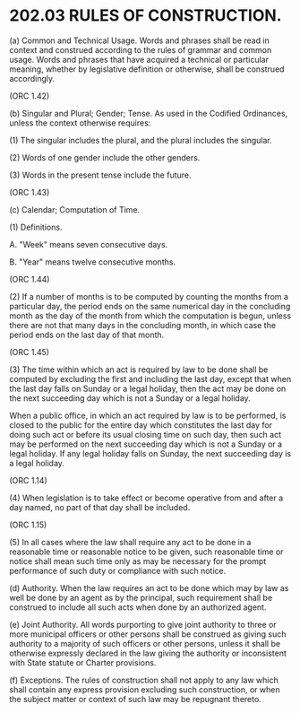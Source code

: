202.03 RULES OF CONSTRUCTION.
=============================

​(a) Common and Technical Usage. Words and phrases shall be read in
context and construed according to the rules of grammar and common
usage. Words and phrases that have acquired a technical or particular
meaning, whether by legislative definition or otherwise, shall be
construed accordingly.

(ORC 1.42)

​(b) Singular and Plural; Gender; Tense. As used in the Codified
Ordinances, unless the context otherwise requires:

​(1) The singular includes the plural, and the plural includes the
singular.

​(2) Words of one gender include the other genders.

​(3) Words in the present tense include the future.

(ORC 1.43)

​(c) Calendar; Computation of Time.

​(1) Definitions.

A. "Week" means seven consecutive days.

B. "Year" means twelve consecutive months.

(ORC 1.44)

​(2) If a number of months is to be computed by counting the months from
a particular day, the period ends on the same numerical day in the
concluding month as the day of the month from which the computation is
begun, unless there are not that many days in the concluding month, in
which case the period ends on the last day of that month.

(ORC 1.45)

​(3) The time within which an act is required by law to be done shall be
computed by excluding the first and including the last day, except that
when the last day falls on Sunday or a legal holiday, then the act may
be done on the next succeeding day which is not a Sunday or a legal
holiday.

When a public office, in which an act required by law is to be
performed, is closed to the public for the entire day which constitutes
the last day for doing such act or before its usual closing time on such
day, then such act may be performed on the next succeeding day which is
not a Sunday or a legal holiday. If any legal holiday falls on Sunday,
the next succeeding day is a legal holiday.

(ORC 1.14)

​(4) When legislation is to take effect or become operative from and
after a day named, no part of that day shall be included.

(ORC 1.15)

​(5) In all cases where the law shall require any act to be done in a
reasonable time or reasonable notice to be given, such reasonable time
or notice shall mean such time only as may be necessary for the prompt
performance of such duty or compliance with such notice.

​(d) Authority. When the law requires an act to be done which may by law
as well be done by an agent as by the principal, such requirement shall
be construed to include all such acts when done by an authorized agent.

​(e) Joint Authority. All words purporting to give joint authority to
three or more municipal officers or other persons shall be construed as
giving such authority to a majority of such officers or other persons,
unless it shall be otherwise expressly declared in the law giving the
authority or inconsistent with State statute or Charter provisions.

​(f) Exceptions. The rules of construction shall not apply to any law
which shall contain any express provision excluding such construction,
or when the subject matter or context of such law may be repugnant
thereto.
